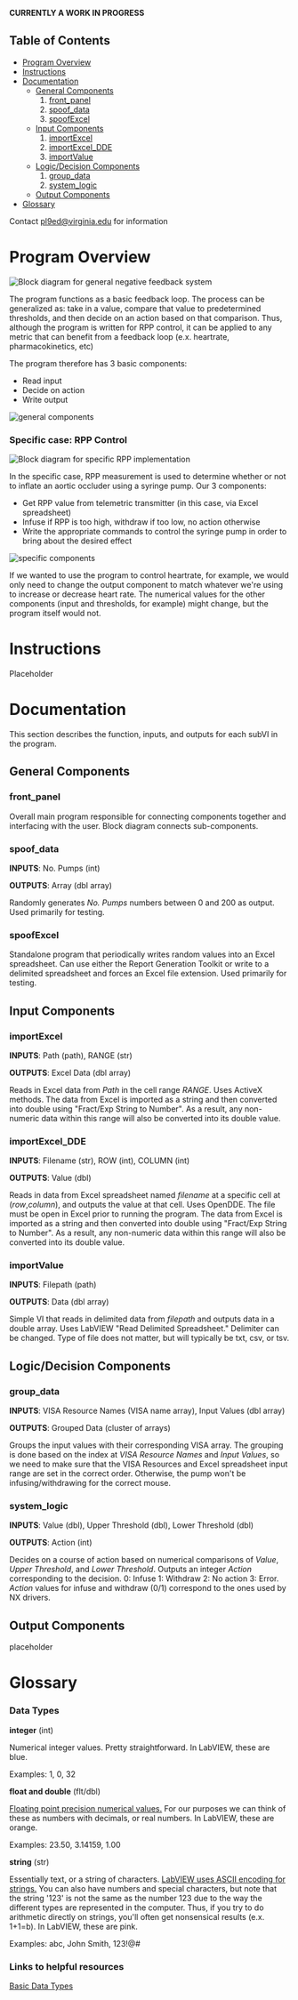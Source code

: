 **CURRENTLY A WORK IN PROGRESS**

## Table of Contents
* [Program Overview](#Program-Overview)
* [Instructions](#Instructions)
* [Documentation](#Documentation)
    * [General Components](#genera-components)
        1. [front_panel](#front_panel)
        2. [spoof_data](#spoof_data)
        3. [spoofExcel](#spoofExcel)
    * [Input Components](#Input-Components)
        1. [importExcel](#importExcel)
        2. [importExcel_DDE](#importExcel_DDE)
        3. [importValue](#importValue)
    * [Logic/Decision Components](#LogicDecision-Components)
        1. [group_data](#group_data)
        2. [system_logic](#system_logic)
    * [Output Components](#Output-Components)
* [Glossary](#Glossary)

Contact pl9ed@virginia.edu for information

# Program Overview
![Block diagram for general negative feedback system](https://www.tutorialspoint.com/control_systems/images/positive_feedback.jpg)

The program functions as a basic feedback loop. The process can be generalized as: take in a value, compare that value to predetermined thresholds, and then decide on an action based on that comparison. Thus, although the program is written for RPP control, it can be applied to any metric that can benefit from a feedback loop (e.x. heartrate, pharmacokinetics, etc)

The program therefore has 3 basic components:
* Read input
* Decide on action
* Write output

![general components](https://github.com/pl9ed/RPP-Control/blob/master/generalcomponents.png?raw=true)

### Specific case: RPP Control
![Block diagram for specific RPP implementation](https://github.com/pl9ed/RPP-Control/blob/master/feedback_simple.png)

In the specific case, RPP measurement is used to determine whether or not to inflate an aortic occluder using a syringe pump.
Our 3 components:
* Get RPP value from telemetric transmitter (in this case, via Excel spreadsheet)
* Infuse if RPP is too high, withdraw if too low, no action otherwise
* Write the appropriate commands to control the syringe pump in order to bring about the desired effect

![specific components](https://github.com/pl9ed/RPP-Control/blob/master/rppcomponents.png?raw=true)

If we wanted to use the program to control heartrate, for example, we would only need to change the output component to match whatever we're using to increase or decrease heart rate. The numerical values for the other components (input and thresholds, for example) might change, but the program itself would not.

# Instructions

Placeholder

# Documentation
This section describes the function, inputs, and outputs for each subVI in the program.
## General Components
### front_panel
Overall main program responsible for connecting components together and interfacing with the user. Block diagram connects sub-components.

### spoof_data
**INPUTS**: No. Pumps (int)

**OUTPUTS**: Array (dbl array)

Randomly generates *No. Pumps* numbers between 0 and 200 as output. Used primarily for testing.

### spoofExcel
Standalone program that periodically writes random values into an Excel spreadsheet. Can use either the Report Generation Toolkit or write to a delimited spreadsheet and forces an Excel file extension. Used primarily for testing.

## Input Components
### importExcel
**INPUTS**: Path (path), RANGE (str)

**OUTPUTS**: Excel Data (dbl array)

Reads in Excel data from *Path* in the cell range *RANGE*. Uses ActiveX methods. The data from Excel is imported as a string and then converted into double using "Fract/Exp String to Number". As a result, any non-numeric data within this range will also be converted into its double value.

### importExcel_DDE
**INPUTS**: Filename (str), ROW (int), COLUMN (int)

**OUTPUTS**: Value (dbl)

Reads in data from Excel spreadsheet named *filename* at a specific cell at (*row*,*column*), and outputs the value at that cell. Uses OpenDDE. The file must be open in Excel prior to running the program. The data from Excel is imported as a string and then converted into double using "Fract/Exp String to Number". As a result, any non-numeric data within this range will also be converted into its double value.

### importValue
**INPUTS**: Filepath (path)

**OUTPUTS**: Data (dbl array)

Simple VI that reads in delimited data from *filepath* and outputs data in a double array. Uses LabVIEW "Read Delimited Spreadsheet." Delimiter can be changed. Type of file does not matter, but will typically be txt, csv, or tsv.

## Logic/Decision Components
### group_data ###
**INPUTS**: VISA Resource Names (VISA name array), Input Values (dbl array)

**OUTPUTS**: Grouped Data (cluster of arrays)

Groups the input values with their corresponding VISA array. The grouping is done based on the index at *VISA Resource Names* and *Input Values*, so we need to make sure that the VISA Resources and Excel spreadsheet input range are set in the correct order. Otherwise, the pump won't be infusing/withdrawing for the correct mouse.

### system_logic ###
**INPUTS**: Value (dbl), Upper Threshold (dbl), Lower Threshold (dbl)

**OUTPUTS**: Action (int)

Decides on a course of action based on numerical comparisons of *Value*, *Upper Threshold*, and *Lower Threshold*. Outputs an integer *Action* corresponding to the decision. 0: Infuse 1: Withdraw 2: No action 3: Error. *Action* values for infuse and withdraw (0/1) correspond to the ones used by NX drivers.

## Output Components
placeholder

# Glossary

### Data Types
**integer** (int)

Numerical integer values. Pretty straightforward. In LabVIEW, these are blue.

Examples: 1, 0, 32

**float and double** (flt/dbl)

[Floating point precision numerical values.](https://en.wikipedia.org/wiki/Single-precision_floating-point_format) For our purposes we can think of these as numbers with decimals, or real numbers. In LabVIEW, these are orange.

Examples: 23.50, 3.14159, 1.00

**string** (str)

Essentially text, or a string of characters. [LabVIEW uses ASCII encoding for strings.](https://en.wikipedia.org/wiki/ASCII) You can also have numbers and special characters, but note that the string '123' is not the same as the number 123 due to the way the different types are represented in the computer. Thus, if you try to do arithmetic directly on strings, you'll often get nonsensical results (e.x. 1+1=b). In LabVIEW, these are pink.

Examples: abc, John Smith, 123!@#

### Links to helpful resources
[Basic Data Types](https://www.cs.uic.edu/~jbell/CourseNotes/ProgrammingConcepts/DataTypes.html)
